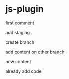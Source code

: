 # js-plugin

first comment

add staging

create branch 

add content on other branch

new content

 already add code 

